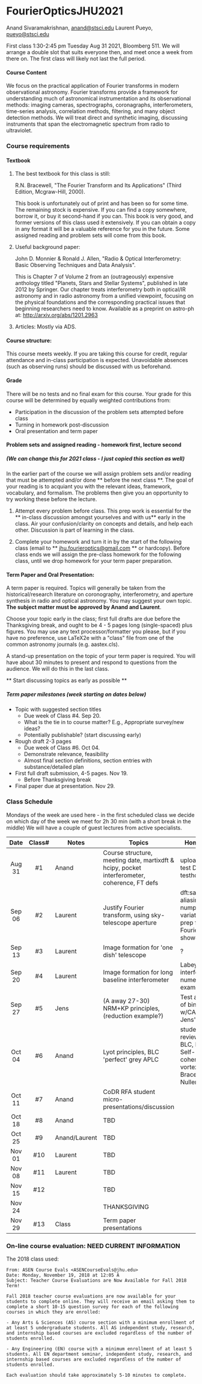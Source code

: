 # FourierOpticsJHU2021
Anand Sivaramakrishnan,  anand@stsci.edu
Laurent Pueyo, pueyo@stsci.edu

First class 1:30-2:45 pm Tuesday Aug 31 2021,  Bloomberg 511.  We will arrange a double slot that suits everyone then, and meet once a week from there on.  The first class will likely not last the full period.


#### Course Content

We focus on the practical application of Fourier transforms in modern
observational astronomy.  Fourier transforms provide a framework for
understanding much of astronomical instrumentation and its observational
methods: imaging cameras, spectrographs, coronagraphs, interferometers,
time-series analysis, correlation methods, filtering, and many object detection
methods.  We will treat direct and synthetic imaging, discussing instruments
that span the electromagnetic spectrum from radio to ultraviolet.

### Course requirements

#### Textbook

1. The best textbook for this class is still:

     R.N. Bracewell, "The Fourier Transform and Its Applications" (Third Edition, Mcgraw-Hill, 2000).

   This book is unfortunately out of print and has been so for some time. The
   remaining stock is expensive. If you can find a copy somewhere, borrow it,
   or buy it second-hand if you can.  This book is very good, and former
   versions of this class used it extensively.
   If you can obtain a copy in any format it will be a valuable reference for you in the
   future. Some assigned reading and problem sets will come from this book.
   
2. Useful background paper:
  
     John D. Monnier & Ronald J. Allen, "Radio & Optical Interferometry:  Basic
   Observing Techniques and Data Analysis".

   This is Chapter 7 of Volume 2 from an (outrageously) expensive anthology titled
   "Planets, Stars and Stellar Systems", published in late 2012 by Springer. Our
   chapter treats interferometry both in optical/IR astronomy and in radio
   astronomy from a unified viewpoint, focusing on the physical foundations and
   the corresponding practical issues that beginning researchers need to know.
   Available as a preprint on astro-ph at:  http://arxiv.org/abs/1201.2963
 
   
3. Articles:  Mostly via ADS.
  

#### Course structure:

   This course meets weekly. If you are taking this course for credit, 
   regular attendance and in-class participation is expected.  Unavoidable
   absences (such as observing runs) should be discussed with us beforehand.

   
#### Grade

  There will be no tests and no final exam for this course. Your grade for this
  course will be determined by equally weighted contributions from:

- Participation in the discussion of the problem sets attempted before class
- Turning in homework post-discussion
- Oral presentation and term paper


#### Problem sets and assigned reading - homework first, lecture second
#####  (We can change this for 2021 class - I just copied this section as well)

In the earlier part of the course we will assign problem sets and/or reading
that must be attempted and/or done ** before the next class **.
The goal of your reading is to acquiant you with the relevant ideas, framework,
vocabulary, and formalism.  The problems then give you an opportunity to try working
these before the lecture.

1. Attempt every problem before class. This prep work is essential for
   the ** in-class discussion amongst yourselves and with us** 
   early in the class.
   Air your confusion/clarity on concepts and details, and help each other.
   Discussion is part of learning in the class.  
   
3. Complete your homework and turn it in by the start of the following class
   (email to ** jhu.fourieroptics@gmail.com ** or hardcopy).
   Before class ends we will assign the pre-class homework for the following class, 
   until we drop homework for your term paper preparation.

#### Term Paper and Oral Presentation:

  A term paper is required.  Topics will generally be taken from the
  historical/research literature on coronography, interferometry, and aperture
  synthesis in radio and optical astronomy.  You may suggest your own topic.
  **The subject matter must be approved by Anand and Laurent**.

  Choose your topic early in the class; first full drafts are due before
  the Thanksgiving break, and ought to be 4 - 5 pages long (single-spaced) plus
  figures. You may use any text processor/formatter you please, but if you have
  no preference, use LaTeX2e with a "class" file from one
  of the common astronomy journals (e.g. aastex.cls).

  A stand-up presentation on the topic of your term paper is required.
  You will have about 30 minutes to present and respond to questions 
  from the audience.
  We will do this in the last class.

  ** Start discussing topics as early as possible **

#####  Term paper milestones (week starting on dates below)
+ Topic with suggested section titles
    - Due week of Class #4.  Sep 20.  
	- What is the tie in to course matter? E.g., Appropriate survey/new ideas?
	- Potentially publishable? (start discussing early)
+ Rough draft 2-3 pages
    - Due week of Class #6.  Oct 04.    
	- Demonstrate relevance, feasibility
	- Almost final section definitions, section entries with substance/detailed plan
+ First full draft submission, 4-5 pages.  Nov 19.  
	- Before Thanksgiving break
+ Final paper due at presentation.  Nov 29.  

### Class Schedule
Mondays of the week are used here - in the first scheduled class we decide on which day of the week we meet for 2h 30 min (with a short break in the middle)
We will have a couple of guest lectures from active specialists.

| Date   | Class#  | Notes    | Topics                                                                   |  Homework
|:------:|:-------:|-----------|--------------------------------------------------------------------------|-----------------------------------------------------------|
|Aug 31  | #1      |Anand      | Course structure, meeting date, martixdft & hcipy,  pocket interferometer, coherence, FT defs   |   upload, run a test DFT, testhcipy
|Sep 06  | #2      |Laurent    | Justify Fourier transform, using sky-telescope aperture    |    dft:sampling, aliasing, numpix variation,... , prep for Fourier thms show&tell
|Sep 13  | #3      |Laurent    | Image formation for 'one dish' telescope                   |    ?
|Sep 20  | #4      |Laurent    | Image formation for long baseline interferometer           |   Labeyrie interferometer numerical example?
|Sep 27  | #5      |Jens       | (A away 27-30)  NRM+KP principles, (reduction example?)    |   Test analysis of binary w/CANDID or Jens' pkg?
|Oct 04  | #6      |Anand      | Lyot principles, BLC 'perfect' grey APLC                   |   student CoDR reviews of BLC, FQPM Self-coherent, vortex, Bracewell Nuller
|Oct 11  | #7      |Anand      | CoDR RFA student micro-presentations/discussion                             |       
|Oct 18  | #8      |Anand      | TBD                            |       
|Oct 25  | #9      |Anand/Laurent   | TBD                       |       
|Nov 01  | #10     |Laurent    | TBD                            |       
|Nov 08  | #11     |Laurent    | TBD                            |       
|Nov 15  | #12     |           | TBD                            |       
|Nov 24  |         |	       | THANKSGIVING                   |       
|Nov 29  | #13     |Class      | Term paper presentations       |       


### On-line course evaluation:  NEED CURRENT INFORMATION

The 2018 class used: 

	From: ASEN Course Evals <ASENCourseEvals@jhu.edu>
	Date: Monday, November 19, 2018 at 12:05 A
	Subject: Teacher Course Evaluations are Now Available for Fall 2018 Term!
 
	Fall 2018 teacher course evaluations are now available for your students to complete online. They will receive an email asking them to complete a short 10-15 question survey for each of the following courses in which they are enrolled:
	
	- Any Arts & Sciences (AS) course section with a minimum enrollment of at least 5 undergraduate students. All AS independent study, research, and internship based courses are excluded regardless of the number of students enrolled.
	
	- Any Engineering (EN) course with a minimum enrollment of at least 5 students. All EN department seminar, independent study, research, and internship based courses are excluded regardless of the number of students enrolled.

	Each evaluation should take approximately 5-10 minutes to complete.
